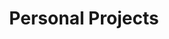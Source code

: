 ---
layout: tag
title: Personal Projects
tag: project
icon: fa-cog
permalink: /tags/project/
sitemap: false
---